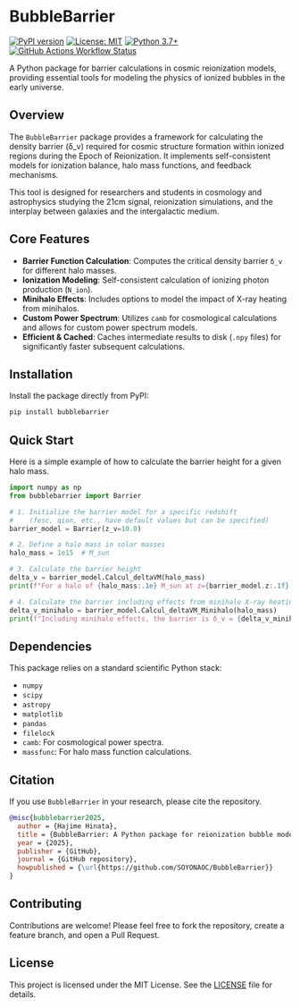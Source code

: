 # BubbleBarrier

[![PyPI version](https://badge.fury.io/py/bubblebarrier.svg)](https://badge.fury.io/py/bubblebarrier)
[![License: MIT](https://img.shields.io/badge/License-MIT-yellow.svg)](https://opensource.org/licenses/MIT)
[![Python 3.7+](https://img.shields.io/badge/python-3.7+-blue.svg)](https://www.python.org/downloads/)
[![GitHub Actions Workflow Status](https://img.shields.io/github/actions/workflow/status/SOYONAOC/BubbleBarrier/main.yml?branch=main)](https://github.com/SOYONAOC/BubbleBarrier/actions)

A Python package for barrier calculations in cosmic reionization models, providing essential tools for modeling the physics of ionized bubbles in the early universe.

## Overview

The `BubbleBarrier` package provides a framework for calculating the density barrier (δ_v) required for cosmic structure formation within ionized regions during the Epoch of Reionization. It implements self-consistent models for ionization balance, halo mass functions, and feedback mechanisms.

This tool is designed for researchers and students in cosmology and astrophysics studying the 21cm signal, reionization simulations, and the interplay between galaxies and the intergalactic medium.

## Core Features

- **Barrier Function Calculation**: Computes the critical density barrier `δ_v` for different halo masses.
- **Ionization Modeling**: Self-consistent calculation of ionizing photon production (`N_ion`).
- **Minihalo Effects**: Includes options to model the impact of X-ray heating from minihalos.
- **Custom Power Spectrum**: Utilizes `camb` for cosmological calculations and allows for custom power spectrum models.
- **Efficient & Cached**: Caches intermediate results to disk (`.npy` files) for significantly faster subsequent calculations.

## Installation

Install the package directly from PyPI:

```bash
pip install bubblebarrier
```

## Quick Start

Here is a simple example of how to calculate the barrier height for a given halo mass.

```python
import numpy as np
from bubblebarrier import Barrier

# 1. Initialize the barrier model for a specific redshift
#    (fesc, qion, etc., have default values but can be specified)
barrier_model = Barrier(z_v=10.0)

# 2. Define a halo mass in solar masses
halo_mass = 1e15  # M_sun

# 3. Calculate the barrier height
delta_v = barrier_model.Calcul_deltaVM(halo_mass)
print(f"For a halo of {halo_mass:.1e} M_sun at z={barrier_model.z:.1f}, the barrier height is δ_v = {delta_v:.3f}")

# 4. Calculate the barrier including effects from minihalo X-ray heating
delta_v_minihalo = barrier_model.Calcul_deltaVM_Minihalo(halo_mass)
print(f"Including minihalo effects, the barrier is δ_v = {delta_v_minihalo:.3f}")
```

## Dependencies

This package relies on a standard scientific Python stack:

- `numpy`
- `scipy`
- `astropy`
- `matplotlib`
- `pandas`
- `filelock`
- `camb`: For cosmological power spectra.
- `massfunc`: For halo mass function calculations.

## Citation

If you use `BubbleBarrier` in your research, please cite the repository.

```bibtex
@misc{bubblebarrier2025,
  author = {Hajime Hinata},
  title = {BubbleBarrier: A Python package for reionization bubble modeling},
  year = {2025},
  publisher = {GitHub},
  journal = {GitHub repository},
  howpublished = {\url{https://github.com/SOYONAOC/BubbleBarrier}}
}
```

## Contributing

Contributions are welcome! Please feel free to fork the repository, create a feature branch, and open a Pull Request.

## License

This project is licensed under the MIT License. See the [LICENSE](LICENSE) file for details.
